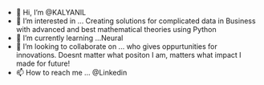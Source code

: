 - 👋 Hi, I’m @KALYANIL
- 👀 I’m interested in ... Creating solutions for complicated data in Business with advanced and best mathematical theories using Python
- 🌱 I’m currently learning ...Neural 
- 💞️ I’m looking to collaborate on ... who gives oppurtunities for innovations. Doesnt matter what positon I am, matters what impact I made for future!
- 📫 How to reach me ... @Linkedin

<!---
KALYANIL/KALYANIL is a ✨ special ✨ repository because its `README.md` (this file) appears on your GitHub profile.
You can click the Preview link to take a look at your changes.
--->

